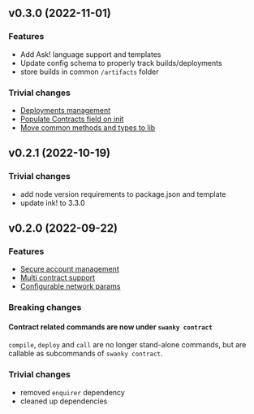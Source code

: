 
## v0.3.0 (2022-11-01)

### Features

- Add Ask! language support and templates
- Update config schema to properly track builds/deployments
- store builds in common `/artifacts` folder

### Trivial changes

- [Deployments management](https://github.com/AstarNetwork/swanky-cli/issues/12)
- [Populate Contracts field on init](https://github.com/AstarNetwork/swanky-cli/issues/21)
- [Move common methods and types to lib](https://github.com/AstarNetwork/swanky-cli/issues/16)

## v0.2.1 (2022-10-19)

### Trivial changes

- add node version requirements to package.json and template
- update ink! to 3.3.0

## v0.2.0 (2022-09-22)

### Features

- [Secure account management](https://github.com/AstarNetwork/swanky-cli/pull/15)
- [Multi contract support](https://github.com/AstarNetwork/swanky-cli/pull/14)
- [Configurable network params](https://github.com/AstarNetwork/swanky-cli/pull/10)

### Breaking changes

#### Contract related commands are now under `swanky contract`

`compile`, `deploy` and `call` are no longer stand-alone commands, but are callable as subcommands of `swanky contract`.

### Trivial changes

- removed `enquirer` dependency
- cleaned up dependencies
